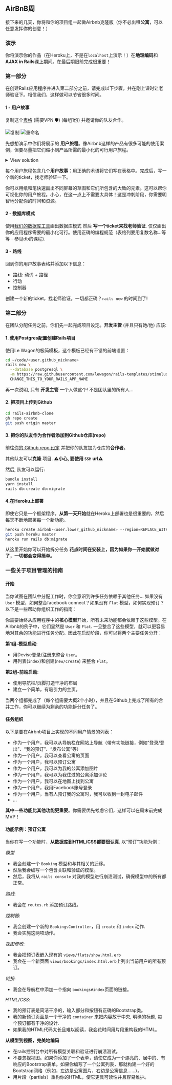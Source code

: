 ## AirBnB周

接下来的几天，你将和你的项目组一起做Airbnb克隆版（你不必出租**公寓**，可以任意发挥你的创意！）

### 演示

你将演示你的作品（在Heroku上，不是在`localhost`上演示！）在**地理编码**和**AJAX in Rails**课上期间。在最后期限前完成很重要！

### 第一部分

在创建Rails应用程序并进入第二部分之前，请完成以下步骤，并在刚上课时让老师验证下。相信我们，这样做可以节省很多时间。

#### 1 - 用户故事

复制这个[表格](https://docs.google.com/spreadsheets/d/1_q-wwWiWUY5VL0gZVtqWIidWEtfwhX8FHEbwaW0LuFI/edit?usp=sharing) (需要VPN 🛡) (每组1份) 并邀请你的队友合作。

![复制](https://web-dev-challenge-lewagon-image.oss-cn-shanghai.aliyuncs.com/duplicate.png)
![重命名](https://web-dev-challenge-lewagon-image.oss-cn-shanghai.aliyuncs.com/rename.png)

先想想演示中你们将展示的 **用户旅程**。像Airbnb这样的产品有很多可能的使用案例，但要尽量把它们缩小到产品所需的最小化的可行用户旅程。

<details><summary markdown='span'>View solution
</summary>

- 一个用户旅程让用户创建订单。
- 一个用户旅程让用户预订订单。
- 一个用户旅程让业主接受或拒绝预订请求。

</details>

每个用户旅程包含几个**用户故事**：用正确的术语将它们写在表格中。完成后，写一个新的ticket，找老师验证一下。

你可以用纸和笔快速画出不同屏幕的草图和它们所包含的大致的元素。这可以帮你可视化你的用户旅程。小心，在这一点上不需要太具体！这是冲刺阶段，你需要明智地分配你的时间和资源。

#### 2 - 数据库模式

使用[我们的数据库工具](https://kitt.lewagon.com/db/new)画出数据库模式 然后 **写一个ticket来找老师验证**. 仅仅画出你的应用程序需要的最小化可行。使用正确的编程规范（表格列要用复数名称...等等 - 参见db的课程).

#### 3 - 路线

回到你的用户故事表格并添加以下信息：
- 路线: 动词 + 路径
- 行动
- 控制器

创建一个新的ticket，找老师验证。一切都正确？`rails new` 的时间到了!

### 第二部分

在团队分配任务之前，你们先一起完成项目设定。**开发主管** (并且只有她/他) 应该:

#### 1. 使用Postgres配置创建Rails项目

使用Le Wagon的极简模板，这个模板已经有不错的前端设置：

```bash
cd ~/code/<user.github_nickname>
rails new \
  --database postgresql \
  -m https://raw.githubusercontent.com/lewagon/rails-templates/stimulus/minimal.rb \
  CHANGE_THIS_TO_YOUR_RAILS_APP_NAME
```

再一次说明, 只有 **开发主管** 一个人做这个! 不是团队里的所有人...

#### 2. 把项目上传到Github

```bash
cd rails-airbnb-clone
gh repo create
git push origin master
```

#### 3. 把你的队友作为合作者添加到Github仓库(repo)

前往[你的 Github repo 设定](https://github.com/<user.github_nickname>/rails-airbnb-clone/settings/collaboration) 并把你的队友加为仓库的**合作者**。

其他队友可以**克隆** 项目. ⚠️**小心, 要使用 `SSH` url**⚠️

然后, 队友可以运行:

```bash
bundle install
yarn install
rails db:create db:migrate
```

#### 4.在Heroku上部署

即使它只是一个框架程序，**从第一天开始**就在Heroku上部署也是很重要的，然后每天不断地部署每一个新功能。

```bash
heroku create airbnb-<user.lower_github_nickname> --region=REPLACE_WITH_REGION # (eu, us, or any region available in `heroku regions` list)
git push heroku master
heroku run rails db:migrate
```

从这里开始你可以开始拆分任务 **花点时间在安装上，因为如果你一开始就做对了，一切都会变得简单。**

### 一些关于项目管理的指南

#### 开始

当你试图在团队中分配工作时，你会意识到许多任务依赖于其他任务...
如果没有 `User` 模型，如何整合facebook connect？如果没有 `Flat` 模型，如何实现预订？以下是一些帮助你组织工作的指南：

你需要始终从应用程序中的**核心模型**开始，所有未来功能都会依赖于这些模型。在Airbnb的例子中，它们显然是 `User` 和 `Flat`. 一旦整合了这些模型，就可以更容易地对其余的功能进行任务分配。因此在启动阶段，你可以将两个主要任务分开：

**第1组-模型启动**:
- 用Devise登录/注册来整合 `User`。
- 用列表(`index`)和创建(`new/create`) 来整合 `Flat`。

**第2组-前端启动**:
- 使用导航栏/页脚打造干净的布局
- 建立一个简单，有吸引力的主页。

当两个组都完成了（每个组需要大概2个小时），并且在Github上完成了所有的合并工作，你可以继续为剩余的功能拆分任务了。

#### 任务组织

以下是要在Airbnb项目上实现的不同用户情景的列表：

- 作为一个用户，我可以从导航栏在网站上导航（带有功能链接，例如“登录/登出”、“我的预订”、“发布公寓”等）
- 作为一个用户，我可以查看公寓的页面
- 作为一个用户，我可以预订公寓
- 作为一个用户，我可以为我的公寓添加图片
- 作为一个用户，我可以为我住过的公寓添加评论
- 作为一个用户，我可以在地图上找到公寓
- 作为一个用户，我用Facebook账号登录
- 作为一个用户，当有人预订我的公寓时，我可以收到一封电子邮件
- ...

**其中一些功能比其他功能更重要**。你需要优先考虑它们，这样可以在周末前完成MVP！

#### 功能示例：预订公寓

当你在写一个功能时，**从数据库到HTML/CSS都要很认真**. 以“预订”功能为例：

*模型*
- 我会创建一个 `Booking` 模型和与其相关的迁移。
- 然后我会编写一个包含关联和验证的模型。
- 然后，我将从 `rails console` 对我的模型进行崩溃测试，确保模型中的所有都正常。

*路线*:
- 我会在 `routes.rb` 添加预订路线。

*控制器*:
- 我会创建一个新的 `BookingsController`，用 `create` 和 `index` 动作.
- 我会实施这两项动作。

*视图修改*:
- 我会把预订表嵌入现有的 `views/flats/show.html.erb`
- 我会在一个新页面 `views/bookings/index.html.erb`上列出当前用户的所有预订。

*链接*:
- 我会在导航栏中添加一个指向 `bookings#index`页面的链接。

*HTML/CSS*:
- 我的预订表是简洁干净的，输入部分和按钮有正确的Bootstrap类。
- 我的新预订页面是一个干净的 `container` 来把内容放于中央, 明确的标题, 每个预订都有干净的设计.
- 如果我的HTML代码太长且难以阅读，我会花时间用片段重构我的HTML。

**从模型到视图，完美地编码**

- 在rails控制台中对所有模型关联和验证进行崩溃测试。
- 不要忽视视图。如果你添加了一个表单，请使它成为一个漂亮的、居中的、有响应的Bootstrap表单。如果你编写了一个公寓列表，那就构建一个好的Bootstrap网格（例如，左边是公寓图片，右边是公寓信息……）。
- 用片段（partials）重构你的HTML，使它更具可读性并且容易维护。
